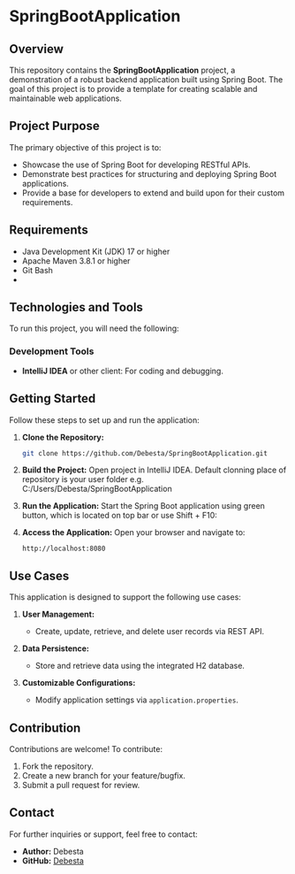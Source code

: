 # SpringBootApplication

## Overview
This repository contains the **SpringBootApplication** project, a demonstration of a robust backend application built using Spring Boot. The goal of this project is to provide a template for creating scalable and maintainable web applications.

## Project Purpose
The primary objective of this project is to:
- Showcase the use of Spring Boot for developing RESTful APIs.
- Demonstrate best practices for structuring and deploying Spring Boot applications.
- Provide a base for developers to extend and build upon for their custom requirements.

## Requirements
- Java Development Kit (JDK) 17 or higher
- Apache Maven 3.8.1 or higher
- Git Bash
- 
## Technologies and Tools
To run this project, you will need the following:

### Development Tools
- **IntelliJ IDEA** or other client: For coding and debugging.

## Getting Started
Follow these steps to set up and run the application:

1. **Clone the Repository:**
   ```bash
   git clone https://github.com/Debesta/SpringBootApplication.git
   ```

2. **Build the Project:**
   Open project in IntelliJ IDEA. Default clonning place of repository is your user folder e.g. C:/Users/Debesta/SpringBootApplication

3. **Run the Application:**
   Start the Spring Boot application using green button, which is located on top bar or use Shift + F10:

4. **Access the Application:**
   Open your browser and navigate to:
   ```
   http://localhost:8080
   ```

## Use Cases
This application is designed to support the following use cases:

1. **User Management:**
   - Create, update, retrieve, and delete user records via REST API.
   
2. **Data Persistence:**
   - Store and retrieve data using the integrated H2 database.

3. **Customizable Configurations:**
   - Modify application settings via `application.properties`.

## Contribution
Contributions are welcome! To contribute:
1. Fork the repository.
2. Create a new branch for your feature/bugfix.
3. Submit a pull request for review.

## Contact
For further inquiries or support, feel free to contact:
- **Author:** Debesta
- **GitHub:** [Debesta](https://github.com/Debesta)
